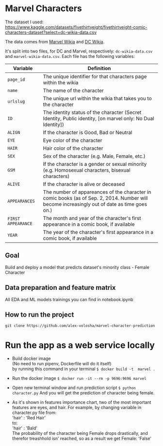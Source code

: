 # Marvel Characters

The dataset I used: https://www.kaggle.com/datasets/fivethirtyeight/fivethirtyeight-comic-characters-dataset?select=dc-wikia-data.csv 

The data comes from [Marvel Wikia](http://marvel.wikia.com/Main_Page) and [DC Wikia](http://dc.wikia.com/wiki/Main_Page).

It's split into two files, for DC and Marvel, respectively: `dc-wikia-data.csv` and `marvel-wikia-data.csv`. Each file has the following variables:

Variable | Definition
---|---------
`page_id` | The unique identifier for that characters page within the wikia
`name` | The name of the character
`urlslug` | The unique url within the wikia that takes you to the character
`ID` | The identity status of the character (Secret Identity, Public identity, [on marvel only: No Dual Identity])
`ALIGN` | If the character is Good, Bad or Neutral
`EYE` | Eye color of the character
`HAIR` | Hair color of the character
`SEX` | Sex of the character (e.g. Male, Female, etc.)
`GSM` | If the character is a gender or sexual minority (e.g. Homosexual characters, bisexual characters)
`ALIVE` | If the character is alive or deceased
`APPEARANCES` | The number of appareances of the character in comic books (as of Sep. 2, 2014. Number will become increasingly out of date as time goes on.)
`FIRST APPEARANCE` | The month and year of the character's first appearance in a comic book, if available
`YEAR` | The year of the character's first appearance in a comic book, if available

## Goal
Build and deploy a model that predicts dataset's minority class - Female Character

## Data preparation and feature matrix
All EDA and ML models trainings you can find in notebook.ipynb

## How to run the project
`git clone https://github.com/alex-volosha/marvel-character-prediction`

# Run the app as a web service locally
* Build docker image\
(No need to run pipenv, Dockerfile will do it itself)\
by running this command in your terminal
`$ docker build -t  marvel .`

* Run the docker image
`$ docker run -it --rm -p 9696:9696 marvel`

* Open new terminal window and run prediction script
`$ python character.py`
And you will get the prediction of character being female. 

* As it's shown in features importance chart, two of the most important features are eyes, and hair. 
For example, by changing variable in character.py file from:\
'hair' : 'Red Hair'\
to:\
'hair' : 'Bald'\
The probability of the character being Female drops drastically, and therefor treashhold isn' reached, so as a result we get Female: 'False'


